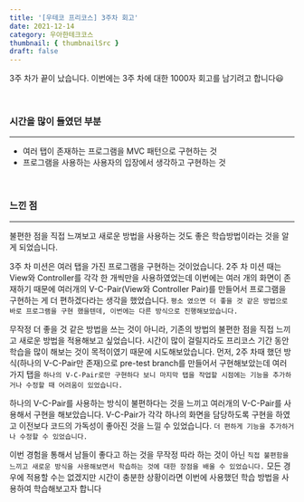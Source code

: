 ```yaml
---
title: '[우테코 프리코스] 3주차 회고'
date: 2021-12-14
category: 우아한테크코스
thumbnail: { thumbnailSrc }
draft: false
---
```


3주 차가 끝이 났습니다. 이번에는 3주 차에 대한 1000자 회고를 남기려고 합니다😃

<br>

### 시간을 많이 들였던 부분

---

- 여러 탭이 존재하는 프로그램을 MVC 패턴으로 구현하는 것
- 프로그램을 사용하는 사용자의 입장에서 생각하고 구현하는 것

<br>

### 느낀 점

---

불편한 점을 직접 느껴보고 새로운 방법을 사용하는 것도 좋은 학습방법이라는 것을 알게 되었습니다.

3주 차 미션은 여러 탭을 가진 프로그램을 구현하는 것이었습니다. 2주 차 미션 때는 View와 Controller를 각각 한 개씩만을 사용하였었는데 이번에는 여러 개의 화면이 존재하기 때문에 여러개의 V-C-Pair(View와 Controller Pair)를 만들어서 프로그램을 구현하는 게 더 편하겠다라는 생각을 했었습니다. `평소 였으면 더 좋을 것 같은 방법으로 바로 프로그램을 구현 했을텐데, 이번에는 다른 방식으로 진행해보았습니다.`

무작정 더 좋을 것 같은 방법을 쓰는 것이 아니라, 기존의 방법의 불편한 점을 직접 느끼고 새로운 방법을 적용해보고 싶었습니다. 시간이 많이 걸릴지라도 프리코스 기간 동안 학습을 많이 해보는 것이 목적이였기 때문에 시도해보았습니다. 먼저, 2주 차때 했던 방식(하나의 V-C-Pair만 존재)으로 pre-test branch를 만들어서 구현해보았는데 여러 가지 탭을 `하나의 V-C-Pair로만 구현하다 보니 마지막 탭을 작업할 시점에는 기능을 추가하거나 수정할 때 어려움이 있었습니다.`

하나의 V-C-Pair를 사용하는 방식이 불편하다는 것을 느끼고 여러개의 V-C-Pair를 사용해서 구현을 해보았습니다. V-C-Pair가 각각 하나의 화면을 담당하도록 구현을 하였고 이전보다 코드의 가독성이 좋아진 것을 느낄 수 있었습니다. `더 편하게 기능을 추가하거나 수정할 수 있었습니다.`

이번 경험을 통해서 남들이 좋다고 하는 것을 무작정 따라 하는 것이 아닌 `직접 불편함을 느끼고 새로운 방식을 사용해보면서 학습하는 것에 대한 장점을 배울 수 있었습니다.` 모든 경우에 적용할 수는 없겠지만 시간이 충분한 상황이라면 이번에 사용했던 학습 방법을 사용하여 학습해보고자 합니다

